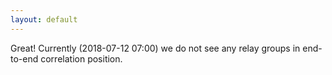 ```yaml
---
layout: default
---
```



Great! Currently (2018-07-12 07:00) we do not see any relay groups
in end-to-end correlation position.
